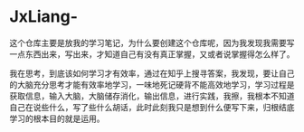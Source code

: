 # JxLiang-

这个仓库主要是放我的学习笔记，为什么要创建这个仓库呢，因为我发现我需要写一点东西出来，写出来，才知道自己有没有真正掌握，又或者说掌握得怎么样了。

我在思考，到底该如何学习才有效率，通过在知乎上搜寻答案，我发现，要让自己的大脑充分思考才能有效率地学习，一味地死记硬背不能高效地学习，学习过程是获取信息，输入大脑，大脑储存消化，输出信息，进行实践，我擦，我根本不知道自己在说些什么，写了些什么胡话，此时此刻我只是想到什么便写下来，归根结底学习的根本目的就是运用。
